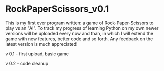 # RockPaperScissors_v0.1
This is my first ever program written: a game of Rock-Paper-Scissors to play vs an "AI". To track my progress of learning Python on my own newer versions will be uploaded every now and than, in which I will extend the game with new features, better code and so forth.
Any feedback on the latest version is much appreciated!

v 0.1 - first upload, basic game

v 0.2 - code cleanup
